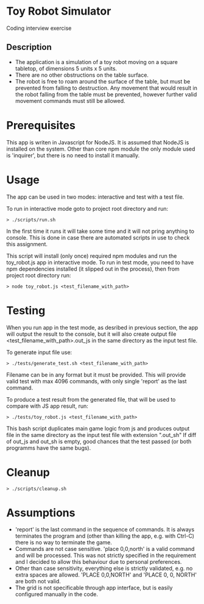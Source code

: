 # Toy Robot Simulator
Coding interview exercise

## Description

- The application is a simulation of a toy robot moving on a square tabletop,
  of dimensions 5 units x 5 units.
- There are no other obstructions on the table surface.
- The robot is free to roam around the surface of the table, but must be
  prevented from falling to destruction. Any movement that would result in the
  robot falling from the table must be prevented, however further valid movement
  commands must still be allowed.

# Prerequisites
This app is writen in Javascript for NodeJS. It is assumed that NodeJS is installed on the system. Other than core npm module the only module used is 'inquirer', but there is no need to install it manually.

# Usage
The app can be used in two modes: interactive and test with a test file.

To run in interactive mode goto to project root directory and run:
```
> ./scripts/run.sh
```
In the first time it runs it will take some time and it will not pring anything to console. This is done in case there are automated scripts in use to check this assignment.

This script will install (only once) required npm modules and run the toy_robot.js app in interactive mode.
To run in test mode, you need to have npm dependencies installed (it slipped out in the process), then from project root directory run:

```
> node toy_robot.js <test_filename_with_path>
```

# Testing

When you run app in the test mode, as desribed in previous section, the app will output the result to the console, but it will also create output file
<test_filename_with_path>.out_js in the same directory as the input test file.

To generate input file use:
```
> ./tests/generate_test.sh <test_filename_with_path>
```
Filename can be in any format but it must be provided. This will provide valid test with max 4096 commands, with only single 'report' as the last command.

To produce a test result from the generated file, that will be used to compare with JS app result, run:
```
> ./tests/toy_robot.js <test_filename_with_path>
```
This bash script duplicates main game logic from js and produces output file in the same directory as the input test file with extension ".out_sh"
If diff of out_js and out_sh is empty, good chances that the test passed (or both programms have the same bugs).

# Cleanup
```
> ./scripts/cleanup.sh
```

# Assumptions
* 'report' is the last command in the sequence of commands. It is always terminates the program and (other than killing the app, e.g. with Ctrl-C) there is no way to terminate the game.
* Commands are not case sensitive. 'place 0,0,north' is a valid command and will be processed. This was not strictly specified in the requirement and I decided to allow this behaviour due to personal preferences.
* Other than case sensitivity, everything else is strictly validated, e.g. no extra spaces are allowed. 'PLACE  0,0,NORTH' and 'PLACE 0, 0, NORTH' are both not valid.
* The grid is not specificable through app interface, but is easily configured manually in the code.
